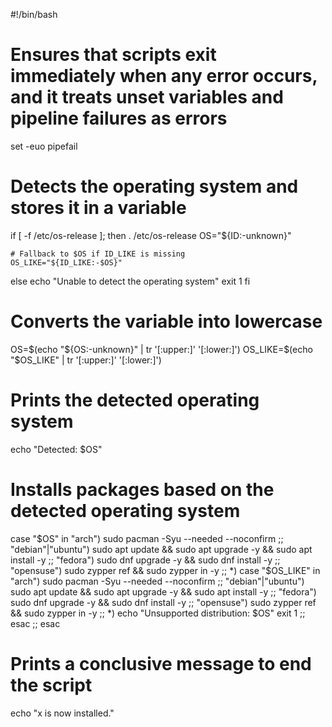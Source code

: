 #!/bin/bash

# Ensures that scripts exit immediately when any error occurs, and it treats unset variables and pipeline failures as errors
set -euo pipefail

# Detects the operating system and stores it in a variable
if [ -f /etc/os-release ]; then
    . /etc/os-release
    OS="${ID:-unknown}"
    
    # Fallback to $OS if ID_LIKE is missing
    OS_LIKE="${ID_LIKE:-$OS}"
else
    echo "Unable to detect the operating system"
    exit 1
fi

# Converts the variable into lowercase
OS=$(echo "${OS:-unknown}" | tr '[:upper:]' '[:lower:]')
OS_LIKE=$(echo "$OS_LIKE" | tr '[:upper:]' '[:lower:]')

# Prints the detected operating system
echo "Detected: $OS"

# Installs packages based on the detected operating system
case "$OS" in
    "arch")
        sudo pacman -Syu --needed --noconfirm
        ;;
    "debian"|"ubuntu")
        sudo apt update && sudo apt upgrade -y && sudo apt install -y
        ;;
    "fedora")
        sudo dnf upgrade -y && sudo dnf install -y
        ;;
    "opensuse")
        sudo zypper ref && sudo zypper in -y
        ;;
    *)
        case "$OS_LIKE" in
            "arch")
                sudo pacman -Syu --needed --noconfirm
                ;;
            "debian"|"ubuntu")
                sudo apt update && sudo apt upgrade -y && sudo apt install -y
                ;;
            "fedora")
                sudo dnf upgrade -y && sudo dnf install -y
                ;;
            "opensuse")
                sudo zypper ref && sudo zypper in -y
                ;;
            *)
                echo "Unsupported distribution: $OS"
                exit 1
                ;;
        esac
        ;;
esac

# Prints a conclusive message to end the script
echo "x is now installed."
